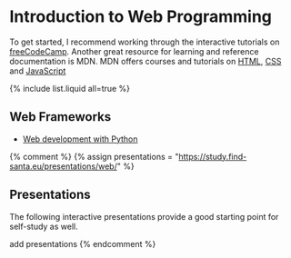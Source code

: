 # Introduction to Web Programming

To get started, I recommend working through the interactive tutorials on
[freeCodeCamp](https://www.freecodecamp.org/).
Another great resource for learning and reference documentation is MDN.
MDN offers courses and tutorials on
[HTML](https://developer.mozilla.org/en-US/docs/Web/HTML),
[CSS](https://developer.mozilla.org/en-US/docs/Web/CSS) and
[JavaScript](https://developer.mozilla.org/en-US/docs/Web/JavaScript)

{% include list.liquid all=true %}

## Web Frameworks

* [Web development with Python](../py/web/)

{% comment %}
{% assign presentations = "https://study.find-santa.eu/presentations/web/" %}

## Presentations

The following interactive presentations provide a good starting point for
self-study as well.

add presentations
{% endcomment %}
